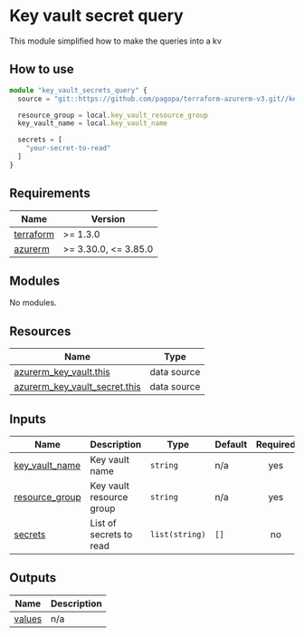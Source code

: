 # Key vault secret query

This module simplified how to make the queries into a kv

## How to use

```ts
module "key_vault_secrets_query" {
  source = "git::https://github.com/pagopa/terraform-azurerm-v3.git//key_vault_secrets_query?ref=v3.15.0"

  resource_group = local.key_vault_resource_group
  key_vault_name = local.key_vault_name

  secrets = [
    "your-secret-to-read"
  ]
}
```

<!-- markdownlint-disable -->
<!-- BEGINNING OF PRE-COMMIT-TERRAFORM DOCS HOOK -->
## Requirements

| Name | Version |
|------|---------|
| <a name="requirement_terraform"></a> [terraform](#requirement\_terraform) | >= 1.3.0 |
| <a name="requirement_azurerm"></a> [azurerm](#requirement\_azurerm) | >= 3.30.0, <= 3.85.0 |

## Modules

No modules.

## Resources

| Name | Type |
|------|------|
| [azurerm_key_vault.this](https://registry.terraform.io/providers/hashicorp/azurerm/latest/docs/data-sources/key_vault) | data source |
| [azurerm_key_vault_secret.this](https://registry.terraform.io/providers/hashicorp/azurerm/latest/docs/data-sources/key_vault_secret) | data source |

## Inputs

| Name | Description | Type | Default | Required |
|------|-------------|------|---------|:--------:|
| <a name="input_key_vault_name"></a> [key\_vault\_name](#input\_key\_vault\_name) | Key vault name | `string` | n/a | yes |
| <a name="input_resource_group"></a> [resource\_group](#input\_resource\_group) | Key vault resource group | `string` | n/a | yes |
| <a name="input_secrets"></a> [secrets](#input\_secrets) | List of secrets to read | `list(string)` | `[]` | no |

## Outputs

| Name | Description |
|------|-------------|
| <a name="output_values"></a> [values](#output\_values) | n/a |
<!-- END OF PRE-COMMIT-TERRAFORM DOCS HOOK -->
